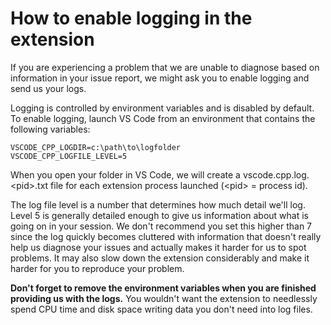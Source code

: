 # How to enable logging in the extension

If you are experiencing a problem that we are unable to diagnose based on information in your issue report, we might ask you to enable logging and send us your logs.

Logging is controlled by environment variables and is disabled by default. To enable logging, launch VS Code from an environment that contains the following variables:

```
VSCODE_CPP_LOGDIR=c:\path\to\logfolder
VSCODE_CPP_LOGFILE_LEVEL=5
```

When you open your folder in VS Code, we will create a vscode.cpp.log.\<pid\>.txt file for each extension process launched (\<pid\> = process id).

The log file level is a number that determines how much detail we'll log. Level 5 is generally detailed enough to give us information about what is going on in your session. We don't recommend you set this higher than 7 since the log quickly becomes cluttered with information that doesn't really help us diagnose your issues and actually makes it harder for us to spot problems. It may also slow down the extension considerably and make it harder for you to reproduce your problem.

**Don't forget to remove the environment variables when you are finished providing us with the logs.** You wouldn't want the extension to needlessly spend CPU time and disk space writing data you don't need into log files.
